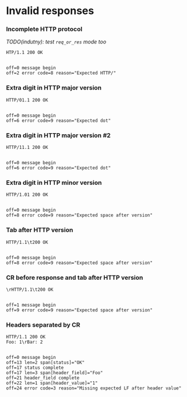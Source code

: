 Invalid responses
=================

### Incomplete HTTP protocol

*TODO(indutny): test `req_or_res` mode too*

<!-- meta={"type": "response-only"} -->
```http
HTP/1.1 200 OK


```

```log
off=0 message begin
off=2 error code=8 reason="Expected HTTP/"
```

### Extra digit in HTTP major version

<!-- meta={"type": "response"} -->
```http
HTTP/01.1 200 OK


```

```log
off=0 message begin
off=6 error code=9 reason="Expected dot"
```

### Extra digit in HTTP major version #2

<!-- meta={"type": "response"} -->
```http
HTTP/11.1 200 OK


```

```log
off=0 message begin
off=6 error code=9 reason="Expected dot"
```

### Extra digit in HTTP minor version

<!-- meta={"type": "response"} -->
```http
HTTP/1.01 200 OK


```

```log
off=0 message begin
off=8 error code=9 reason="Expected space after version"
```

### Tab after HTTP version

<!-- meta={"type": "response"} -->
```http
HTTP/1.1\t200 OK


```

```log
off=0 message begin
off=8 error code=9 reason="Expected space after version"
```

### CR before response and tab after HTTP version

<!-- meta={"type": "response"} -->
```http
\rHTTP/1.1\t200 OK


```

```log
off=1 message begin
off=9 error code=9 reason="Expected space after version"
```

### Headers separated by CR

<!-- meta={"type": "response"} -->
```http
HTTP/1.1 200 OK
Foo: 1\rBar: 2


```

```log
off=0 message begin
off=13 len=2 span[status]="OK"
off=17 status complete
off=17 len=3 span[header_field]="Foo"
off=21 header_field complete
off=22 len=1 span[header_value]="1"
off=24 error code=3 reason="Missing expected LF after header value"
```

